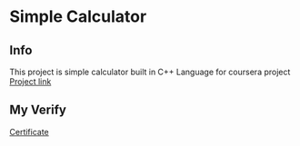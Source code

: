# Simple Calculator

## Info
This project is simple calculator built in C++ Language for coursera project [Project link](https://www.coursera.org/projects/introduction-to-cpp-programming-build-a-calculator)

## My Verify
[Certificate](https://www.coursera.org/account/accomplishments/verify/USNQ4LIP88R1)


